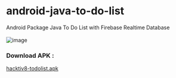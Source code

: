 # android-java-to-do-list
Android Package Java To Do List with Firebase Realtime Database
<br><br>
![image](https://arthanugrahacom.b-cdn.net/wp-content/uploads/2019/07/firebase.jpg)

### Download APK :
<a href= "https://drive.google.com/file/d/1z7MSe41GuT5xkqfpCZR5C99RLmrcWFEG/view?usp=sharing" target="_blank">hacktiv8-todolist.apk</a>
